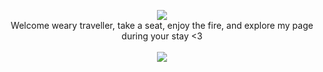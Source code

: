 <p align=center>
 <img src="https://media.giphy.com/media/AO5qaphTxRnyw/giphy.gif" /></br>
 Welcome weary traveller, take a seat, enjoy the fire, and explore my page during your stay <3</br></br>
 <img align="center" src="https://github-readme-stats.vercel.app/api/pin/?username=installation00&repo=kurrelyy&theme=radical" />
</p>
